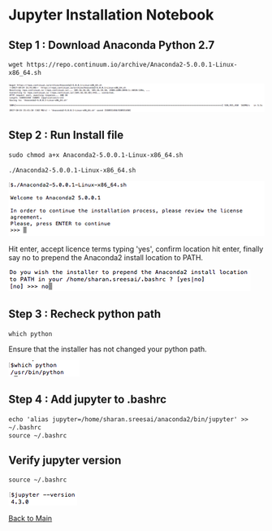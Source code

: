# Jupyter Installation Notebook

## Step 1 : Download Anaconda Python 2.7

```
wget https://repo.continuum.io/archive/Anaconda2-5.0.0.1-Linux-x86_64.sh
```

<kbd>
  <img src="figs/install_anaconda_1.png">
</kbd>

## Step 2 : Run Install file

```
sudo chmod a+x Anaconda2-5.0.0.1-Linux-x86_64.sh
```

```
./Anaconda2-5.0.0.1-Linux-x86_64.sh
```

<kbd>
  <img src="figs/install_anaconda_2.png">
</kbd>

Hit enter, accept licence terms typing 'yes', confirm location hit enter, finally say no to prepend the Anaconda2 install location to PATH.

<kbd>
  <img src="figs/install_anaconda_3.png">
</kbd>

## Step 3 : Recheck python path

```
which python
```
Ensure that the installer has not changed your python path.

<kbd>
  <img src="figs/install_anaconda_4.png">
</kbd>

## Step 4 : Add jupyter to .bashrc

```
echo 'alias jupyter=/home/sharan.sreesai/anaconda2/bin/jupyter' >> ~/.bashrc
source ~/.bashrc
```

## Verify jupyter version

```
source ~/.bashrc
```

<kbd>
  <img src="figs/source_bashrc.png">
</kbd>


 [Back to Main](https://github.com/s3p02/tf_gcp)
